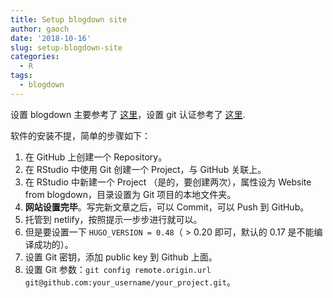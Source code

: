 ```yaml
---
title: Setup blogdown site
author: gaoch
date: '2018-10-16'
slug: setup-blogdown-site
categories:
  - R
tags:
  - blogdown
---
```


设置 blogdown 主要参考了 [这里](https://cosx.org/2018/01/build-blog-with-blogdown-hugo-netlify-github/)，设置 git 认证参考了 [这里](https://www.r-bloggers.com/rstudio-pushing-to-github-with-ssh-authentication/).

软件的安装不提，简单的步骤如下：

1. 在 GitHub 上创建一个 Repository。
2. 在 RStudio 中使用 Git 创建一个 Project，与 GitHub 关联上。
3. 在 RStudio 中新建一个 Project （是的，要创建两次），属性设为 Website from blogdown，目录设置为 Git 项目的本地文件夹。
4. **网站设置完毕**。写完新文章之后，可以 Commit，可以 Push 到 GitHub。
5. 托管到 netlify，按照提示一步步进行就可以。
6. 但是要设置一下 `HUGO_VERSION = 0.48`（ > 0.20 即可，默认的 0.17 是不能编译成功的）。
7. 设置 Git 密钥，添加 public key 到 Github 上面。
8. 设置 Git 参数：`git config remote.origin.url git@github.com:your_username/your_project.git`。